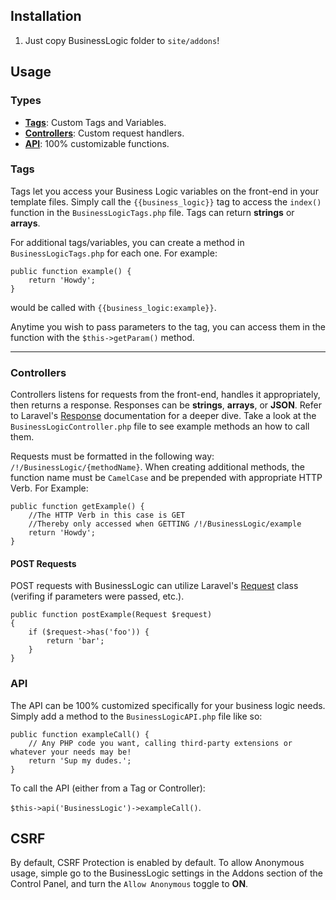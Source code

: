 ## Installation ##

1. Just copy BusinessLogic folder to `site/addons`!

## Usage

### Types

* [**Tags**](#tags): Custom Tags and Variables.
* [**Controllers**](#controllers): Custom request handlers.
* [**API**](#api): 100% customizable functions.

### Tags

Tags let you access your Business Logic variables on the front-end in your template files. Simply call the `{{business_logic}}` tag to access the `index()` function in the `BusinessLogicTags.php` file. Tags can return **strings** or **arrays**.

For additional tags/variables, you can create a method in `BusinessLogicTags.php` for each one. For example:

```
public function example() {
    return 'Howdy';
} 
```

would be called with `{{business_logic:example}}`.

Anytime you wish to pass parameters to the tag, you can access them in the function with the `$this->getParam()` method.

---

### Controllers

Controllers listens for requests from the front-end, handles it appropriately, then returns a response. Responses can be **strings**, **arrays**, or **JSON**. Refer to Laravel's [Response](https://laravel.com/docs/5.8/responses) documentation for a deeper dive. Take a look at the `BusinessLogicController.php` file to see example methods an how to call them.

Requests must be formatted in the following way: `/!/BusinessLogic/{methodName}`. When creating additional methods, the function name must be `CamelCase` and be prepended with appropriate HTTP Verb. For Example:

```
public function getExample() {
    //The HTTP Verb in this case is GET
    //Thereby only accessed when GETTING /!/BusinessLogic/example
    return 'Howdy';
}
```

#### POST Requests

POST requests with BusinessLogic can utilize Laravel's [Request](https://laravel.com/docs/5.8/requests) class (verifing if parameters were passed, etc.).

```
public function postExample(Request $request)
{
    if ($request->has('foo')) {
        return 'bar';
    }
}

```

### API

The API can be 100% customized specifically for your business logic needs. Simply add a method to the `BusinessLogicAPI.php` file like so:

```
public function exampleCall() {
    // Any PHP code you want, calling third-party extensions or whatever your needs may be!
    return 'Sup my dudes.';
}

```

To call the API (either from a Tag or Controller):

`$this->api('BusinessLogic')->exampleCall()`.

## CSRF

By default, CSRF Protection is enabled by default. To allow Anonymous usage, simple go to the BusinessLogic settings in the Addons section of the Control Panel, and turn the `Allow Anonymous` toggle to **ON**.

